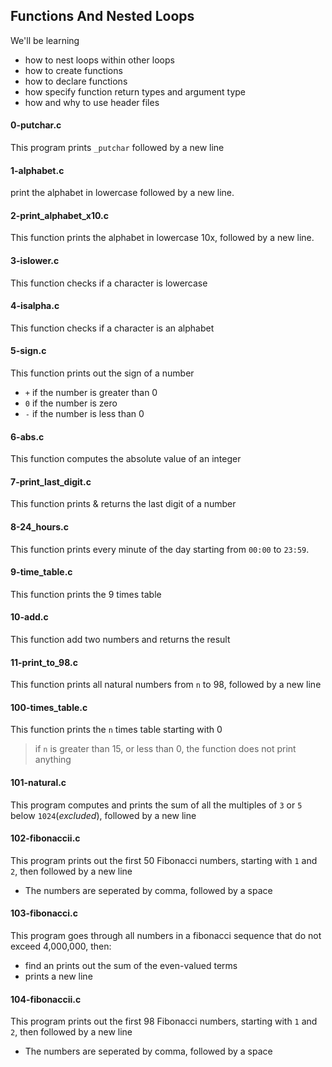 ## Functions And Nested Loops
We'll be learning
* how to nest loops within other loops
* how to create functions
* how to declare functions
* how specify function return types and argument type
* how and why to use header files

#### 0-putchar.c
This program prints `_putchar` followed by a new line

#### 1-alphabet.c
print the alphabet in lowercase followed by a new line.

#### 2-print_alphabet_x10.c
This function prints the alphabet in lowercase 10x, followed by a new line.

#### 3-islower.c
This function checks if a character is lowercase

#### 4-isalpha.c
This function checks if a character is an alphabet

#### 5-sign.c
This function prints out the sign of a number
* `+` if the number is greater than 0
* `0` if the number is zero
* `-` if the number is less than 0

#### 6-abs.c
This function computes the absolute value of an integer

#### 7-print_last_digit.c
This function prints & returns the last digit of a number

#### 8-24_hours.c
This function prints every minute of the day starting from `00:00` to `23:59`.

#### 9-time_table.c
This function prints the 9 times table

#### 10-add.c
This function add two numbers and returns the result

#### 11-print_to_98.c
This function prints all natural numbers from `n` to 98, followed by a new line

#### 100-times_table.c
This function prints the `n` times table starting with 0
> if `n` is greater than 15, or less than 0, the function does not print anything

#### 101-natural.c
This program computes and prints the sum of all the multiples of `3` or `5` below `1024`(_excluded_), followed by a new line

#### 102-fibonaccii.c
This program prints out the first 50 Fibonacci numbers, starting with `1` and `2`, then followed by a new line
* The numbers are seperated by comma, followed by a space

#### 103-fibonacci.c
This program goes through all numbers in a fibonacci sequence that do not exceed 4,000,000, then:
* find an prints out the sum of the even-valued terms
* prints a new line

#### 104-fibonaccii.c
This program prints out the first 98 Fibonacci numbers, starting with `1` and `2`, then followed by a new line
* The numbers are seperated by comma, followed by a space

